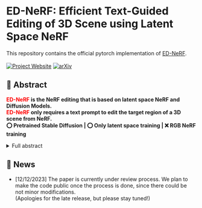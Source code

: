 # ED-NeRF: Efficient Text-Guided Editing of 3D Scene using Latent Space NeRF

This repository contains the official pytorch implementation of [ED-NeRF](#).
<br/> <br/>
[![Project Website](https://img.shields.io/badge/Project-Website-orange)](https://jhq1234.github.io/ed-nerf.github.io/)
[![arXiv](https://img.shields.io/badge/arXiv-2312.00845-b31b1b.svg)](https://arxiv.org/abs/2310.02712)

## 📘 Abstract
<b><font color="red">ED-NeRF</font> is the NeRF editing that is based on latent space NeRF and Diffusion Models.<br>
<font color="red">ED-NeRF</font> only requires a text prompt to edit the target region of a 3D scene from NeRF.<br>
:o: Pretrained Stable Diffusion |
:o: Only latent space training |
:x: RGB NeRF training</b>

<details><summary>Full abstract</summary>


> In this work, we introduce an efficient text-guided editing NeRF with zero-shot setting using diffusion model and latent space NeRF. Recently, there has been a significant advancement in text-to-image diffusion models, leading to groundbreaking performance in 2D image generation. These advancements have been extended to 3D models, enabling the generation of novel 3D objects from textual descriptions. This has evolved into NeRF editing methods, which allow the manipulation of existing 3D objects through textual conditioning. However, existing NeRF editing techniques have faced limitations in their performance due to slow training speeds and the use of loss functions that do not adequately consider editing. To address this, here we present a novel 3D NeRF editing approach dubbed ED-NeRF by successfully embedding real-world scenes into the latent space of the latent diffusion model (LDM) through a unique refinement layer. This approach enables us to obtain a NeRF backbone that is not only faster but also more amenable to editing compared to traditional image space NeRF editing. Furthermore, we propose an improved loss function tailored for editing by migrating the delta denoising score (DDS) distillation loss, originally used in 2D image editing to the three-dimensional domain. This novel loss function surpasses the well-known score distillation sampling (SDS) loss in terms of suitability for editing purposes. Our experimental results demonstrate that ED-NeRF achieves faster editing speed while producing improved output quality compared to state-of-the-art 3D editing models.
</details>

## :memo: News
* [12/12/2023] The paper is currently under review process. We plan to make the code public once the process is done, since there could be not minor modifications.
  <br> (Apologies for the late release, but please stay tuned!)
